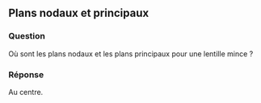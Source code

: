 ## Plans nodaux et principaux

### Question

Où sont les plans nodaux et les plans principaux pour une lentille mince ?

### Réponse

Au centre.

